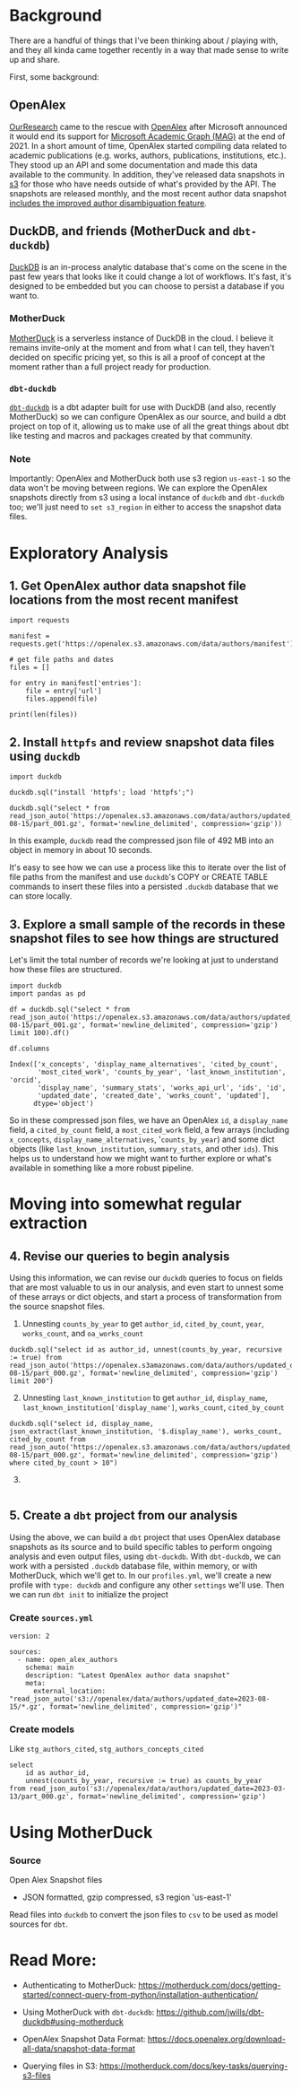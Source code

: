 
# Background

There are a handful of things that I've been thinking about / playing with, and they all kinda came together recently in a way that made sense to write up and share. 

First, some background:

## OpenAlex

[OurResearch](https://ourresearch.org) came to the rescue with [OpenAlex](https://openalex.org) after Microsoft announced it would end its support for [Microsoft Academic Graph (MAG)](https://www.microsoft.com/en-us/research/project/microsoft-academic-graph/) at the end of 2021. In a short amount of time, OpenAlex started compiling data related to academic publications (e.g. works, authors, publications, institutions, etc.). They stood up an API and some documentation and made this data available to the community. In addition, they've released data snapshots in [s3](https://registry.opendata.aws/openalex/) for those who have needs outside of what's provided by the API. The snapshots are released monthly, and the most recent author data snapshot [includes the improved author disambiguation feature](https://groups.google.com/g/openalex-users/c/yRgoy2oD2f8/m/iXfGguhQBgAJ).

## DuckDB, and friends (MotherDuck and `dbt-duckdb`)

[DuckDB](https://duckdb.org) is an in-process analytic database that's come on the scene in the past few years that looks like it could change a lot of workflows. It's fast, it's designed to be embedded but you can choose to persist a database if you want to. 

### MotherDuck

[MotherDuck](https://motherduck.com) is a serverless instance of DuckDB in the cloud. I believe it remains invite-only at the moment and from what I can tell, they haven't decided on specific pricing yet, so this is all a proof of concept at the moment rather than a full project ready for production. 

### `dbt-duckdb`

[`dbt-duckdb`](https://github.com/jwills/dbt-duckdb) is a dbt adapter built for use with DuckDB (and also, recently MotherDuck) so we can configure OpenAlex as our source, and build a dbt project on top of it, allowing us to make use of all the great things about dbt like testing and macros and packages created by that community.

### Note

Importantly: OpenAlex and MotherDuck both use s3 region `us-east-1` so the data won't be moving between regions. We can explore the OpenAlex snapshots directly from s3 using a local instance of `duckdb` and `dbt-duckdb` too; we'll just need to `set s3_region` in either to access the snapshot data files. 

# Exploratory Analysis

## 1. Get OpenAlex author data snapshot file locations from the most recent manifest

```
import requests

manifest = requests.get('https://openalex.s3.amazonaws.com/data/authors/manifest').json()

# get file paths and dates
files = []

for entry in manifest['entries']:
    file = entry['url']
    files.append(file)

print(len(files))
```

## 2. Install `httpfs` and review snapshot data files using `duckdb`

```
import duckdb

duckdb.sql("install 'httpfs'; load 'httpfs';")

duckdb.sql("select * from read_json_auto('https://openalex.s3.amazonaws.com/data/authors/updated_date%3D2023-08-15/part_001.gz', format='newline_delimited', compression='gzip'))
```

In this example, `duckdb` read the compressed json file of 492 MB into an object in memory in about 10 seconds. 

It's easy to see how we can use a process like this to iterate over the list of file paths from the manifest and use `duckdb`'s COPY or CREATE TABLE commands to insert these files into a persisted `.duckdb` database that we can store locally.


## 3. Explore a small sample of the records in these snapshot files to see how things are structured

Let's limit the total number of records we're looking at just to understand how these files are structured.

```
import duckdb
import pandas as pd

df = duckdb.sql("select * from read_json_auto('https://openalex.s3.amazonaws.com/data/authors/updated_date%3D2023-08-15/part_001.gz', format='newline_delimited', compression='gzip') limit 100).df()

df.columns

Index(['x_concepts', 'display_name_alternatives', 'cited_by_count',
       'most_cited_work', 'counts_by_year', 'last_known_institution', 'orcid',
       'display_name', 'summary_stats', 'works_api_url', 'ids', 'id',
       'updated_date', 'created_date', 'works_count', 'updated'],
      dtype='object')

```

So in these compressed json files, we have an OpenAlex `id`, a `display_name` field, a `cited_by_count` field, a `most_cited_work` field, a few arrays (including `x_concepts`, `display_name_alternatives`, '`counts_by_year`) and some dict objects (like `last_known_institution`, `summary_stats`, and other `ids`). This helps us to understand how we might want to further explore or what's available in something like a more robust pipeline.

# Moving into somewhat regular extraction

## 4. Revise our queries to begin analysis

Using this information, we can revise our `duckdb` queries to focus on fields that are most valuable to us in our analysis, and even start to unnest some of these arrays or dict objects, and start a process of transformation from the source snapshot files.

1. Unnesting `counts_by_year` to get `author_id`, `cited_by_count`, `year`, `works_count`, and `oa_works_count`
```
duckdb.sql("select id as author_id, unnest(counts_by_year, recursive := true) from read_json_auto('https://openalex.s3amazonaws.com/data/authors/updated_date%3D2023-08-15/part_000.gz', format='newline_delimited', compression='gzip') limit 200")
```

2. Unnesting `last_known_institution` to get `author_id`, `display_name`, `last_known_institution['display_name']`, `works_count`, `cited_by_count`
```
duckdb.sql("select id, display_name, json_extract(last_known_institution, '$.display_name'), works_count, cited_by_count from read_json_auto('https://openalex.s3.amazonaws.com/data/authors/updated_date%3D2023-08-15/part_000.gz', format='newline_delimited', compression='gzip') where cited_by_count > 10")
```

3. 
```

```

## 5. Create a `dbt` project from our analysis

Using the above, we can build a `dbt` project that uses OpenAlex database snapshots as its source and to build specific tables to perform ongoing analysis and even output files, using `dbt-duckdb`. With `dbt-duckdb`, we can work with a persisted `.duckdb` database file, within memory, or with MotherDuck, which we'll get to. In our `profiles.yml`, we'll create a new profile with `type: duckdb` and configure any other `settings` we'll use. Then we can run `dbt init` to initialize the project 

### Create `sources.yml`
```
version: 2

sources:
  - name: open_alex_authors
    schema: main
    description: "Latest OpenAlex author data snapshot"
    meta:
      external_location: "read_json_auto('s3://openalex/data/authors/updated_date=2023-08-15/*.gz', format='newline_delimited', compression='gzip')"
```

### Create models

Like `stg_authors_cited`, `stg_authors_concepts_cited`


```
select
    id as author_id,
    unnest(counts_by_year, recursive := true) as counts_by_year
from read_json_auto('s3://openalex/data/authors/updated_date=2023-03-13/part_000.gz', format='newline_delimited', compression='gzip')
```



# Using MotherDuck




### Source

Open Alex Snapshot files

- JSON formatted, gzip compressed, s3 region 'us-east-1'


Read files into `duckdb` to convert the json files to `csv` to be used as model sources for `dbt`.


# Read More:

- Authenticating to MotherDuck: https://motherduck.com/docs/getting-started/connect-query-from-python/installation-authentication/

- Using MotherDuck with `dbt-duckdb`: https://github.com/jwills/dbt-duckdb#using-motherduck

- OpenAlex Snapshot Data Format: https://docs.openalex.org/download-all-data/snapshot-data-format

- Querying files in S3: https://motherduck.com/docs/key-tasks/querying-s3-files

